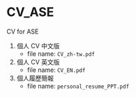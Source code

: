# CV_ASE
CV for ASE

1. 個人 CV 中文版
   - file name: `CV_zh-tw.pdf`
2. 個人 CV 英文版
   - file name: `CV_EN.pdf`
3. 個人履歷簡報
   - file name: `personal_resume_PPT.pdf`
